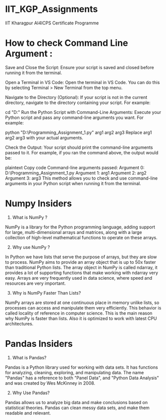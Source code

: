 # IIT_KGP_Assignments
IIT Kharagpur AI4ICPS Certificate Programme

# How to check Command Line Argument :
Save and Close the Script:
Ensure your script is saved and closed before running it from the terminal.

Open a Terminal in VS Code:
Open the terminal in VS Code. You can do this by selecting Terminal > New Terminal from the top menu.

Navigate to the Directory (Optional):
If your script is not in the current directory, navigate to the directory containing your script. For example:

cd "D:\"
Run the Python Script with Command-Line Arguments:
Execute your Python script and pass any command-line arguments you want. For example:

python "D:\Programming_Assignment_1.py" arg1 arg2 arg3
Replace arg1 arg2 arg3 with your actual arguments.

Check the Output:
Your script should print the command-line arguments passed to it. For example, if you ran the command above, the output would be:

plaintext
Copy code
Command-line arguments passed:
Argument 0: D:\Programming_Assignment_1.py
Argument 1: arg1
Argument 2: arg2
Argument 3: arg3
This method allows you to check and use command-line arguments in your Python script when running it from the terminal.

# Numpy Insiders

1. What is NumPy ? 

NumPy is a library for the Python programming language, adding support for large, multi-dimensional arrays and matrices, along with a large collection of high-level mathematical functions to operate on these arrays. 

2. Why use NumPy ?

 In Python we have lists that serve the purpose of arrays, but they are slow to process. NumPy aims to provide an array object that is up to 50x faster than traditional Python lists.
The array object in NumPy is called ndarray, it provides a lot of supporting functions that make working with ndarray very easy. 
Arrays are very frequently used in data science, where speed and resources are very important. 

3. Why is NumPy Faster Than Lists? 

NumPy arrays are stored at one continuous place in memory unlike lists, so processes can access and manipulate them very efficiently. 
This behavior is called locality of reference in computer science. 
This is the main reason why NumPy is faster than lists. Also it is optimized to work with latest CPU architectures.

# Pandas Insiders

1. What is Pandas?

Pandas is a Python library used for working with data sets. 
It has functions for analyzing, cleaning, exploring, and manipulating data. 
The name "Pandas" has a reference to both "Panel Data", and "Python Data Analysis" and was created by Wes McKinney in 2008. 

2. Why Use Pandas? 

Pandas allows us to analyze big data and make conclusions based on statistical theories. 
Pandas can clean messy data sets, and make them readable and relevant.


